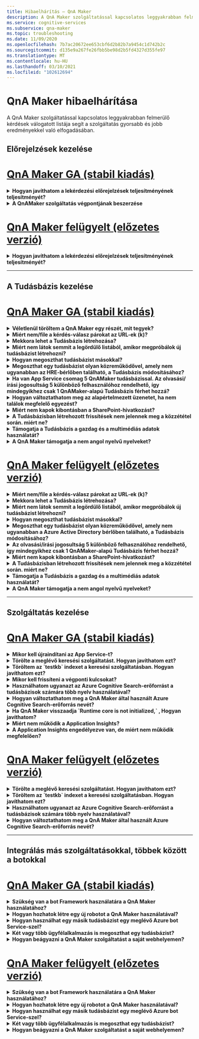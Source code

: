 ```yaml
---
title: Hibaelhárítás – QnA Maker
description: A QnA Maker szolgáltatással kapcsolatos leggyakrabban felmerülő kérdések válogatott listája segít a szolgáltatás gyorsabb és jobb eredményekkel való elfogadásában.
ms.service: cognitive-services
ms.subservice: qna-maker
ms.topic: troubleshooting
ms.date: 11/09/2020
ms.openlocfilehash: 7b7ac20672ee653cbf6d2b82b7a9454c1d742b2c
ms.sourcegitcommit: d135e9a267fe26fbb5be98d2b5fd4327d355fe97
ms.translationtype: MT
ms.contentlocale: hu-HU
ms.lasthandoff: 03/10/2021
ms.locfileid: "102612694"
---
```

# <a name="troubleshooting-for-qna-maker"></a>QnA Maker hibaelhárítása

A QnA Maker szolgáltatással kapcsolatos leggyakrabban felmerülő kérdések válogatott listája segít a szolgáltatás gyorsabb és jobb eredményekkel való elfogadásában.

<a name="how-to-get-the-qnamaker-service-hostname"></a>

## <a name="manage-predictions"></a>Előrejelzések kezelése

# <a name="qna-maker-ga-stable-release"></a>[QnA Maker GA (stabil kiadás)](#tab/v1)

<details>
<summary><b>Hogyan javíthatom a lekérdezési előrejelzések teljesítményének teljesítményét?</b></summary>

**Válasz**: az átviteli teljesítménnyel kapcsolatos problémák azt jelzik, hogy az App Service és a Cognitive Search számára is vertikális felskálázásra van szükség. A teljesítmény növelése érdekében érdemes lehet egy replikát hozzáadni a Cognitive Searchhoz.

További információ a [díjszabási szintekről](Concepts/azure-resources.md).
</details>

<details>
<summary><b>A QnAMaker szolgáltatás végpontjának beszerzése</b></summary>

**Válasz**: a QnAMaker szolgáltatás végpontja hibakeresési célokra használható, amikor felveszi a kapcsolatot a QnAMaker támogatási szolgálatával vagy a UserVoice. A végpont egy URL-cím ebben az űrlapban: `https://your-resource-name.azurewebsites.net` .

1. Lépjen a QnAMaker szolgáltatásra (erőforráscsoport) a [Azure Portal](https://portal.azure.com)

    ![QnAMaker Azure-erőforráscsoport Azure Portal](./media/qnamaker-how-to-troubleshoot/qnamaker-azure-resourcegroup.png)

1. Válassza ki a QnA Maker erőforráshoz társított App Service. A nevek általában azonosak.

     ![QnAMaker kiválasztása App Service](./media/qnamaker-how-to-troubleshoot/qnamaker-azure-appservice.png)

1. A végpont URL-címe az Áttekintés szakaszban érhető el

    ![QnAMaker végpont](./media/qnamaker-how-to-troubleshoot/qnamaker-azure-gethostname.png)

</details>

# <a name="qna-maker-managed-preview-release"></a>[QnA Maker felügyelt (előzetes verzió)](#tab/v2)

<details>
<summary><b>Hogyan javíthatom a lekérdezési előrejelzések teljesítményének teljesítményét?</b></summary>

**Válasz**: az adatátviteli teljesítménnyel kapcsolatos problémák azt jelzik, hogy fel kell mérni a Cognitive Search. A teljesítmény növelése érdekében érdemes lehet egy replikát hozzáadni a Cognitive Searchhoz.

További információ a [díjszabási szintekről](Concepts/azure-resources.md).
</details>

---

## <a name="manage-the-knowledge-base"></a>A Tudásbázis kezelése

# <a name="qna-maker-ga-stable-release"></a>[QnA Maker GA (stabil kiadás)](#tab/v1)

<details>
<summary><b>Véletlenül töröltem a QnA Maker egy részét, mit tegyek?</b></summary>

**Válasz**: ne törölje a létrehozott Azure-szolgáltatásokat a QnA Maker erőforrással, például a Search vagy a Web App szolgáltatással együtt. Ezek a QnA Maker működéséhez szükségesek, ha törli az egyiket, QnA Maker nem fog megfelelően működni.

Az összes törlés végleges, beleértve a kérdés-és a választ, a fájlokat, az URL-eket, az egyéni kérdéseket és válaszokat, a tudásbázisokat vagy az Azure-erőforrásokat. A Tudásbázis bármely részének törlése előtt győződjön meg arról, hogy a tudásbázist a **Beállítások** lapról exportálja.

</details>

<details>
<summary><b>Miért nem/file a kérdés-válasz párokat az URL-ek (k)?</b></summary>

**Válasz**: lehetséges, hogy QnA Maker nem tud automatikusan kinyerni néhány kérdés-válasz (QnA) tartalmat az érvényes GYIK URL-címekről. Ilyen esetekben beillesztheti a QnA tartalmát egy. txt fájlba, és megtudhatja, hogy az eszköz képes-e a betöltésre. Másik lehetőségként a [QnA Maker portálon](https://qnamaker.ai)is hozzáadhat tartalmat a tudásbázishoz.

</details>

<details>
<summary><b>Mekkora lehet a Tudásbázis létrehozása?</b></summary>

**Válasz**: a Tudásbázis mérete az QnA Maker szolgáltatás létrehozásakor választott Azure Search SKU-ból függ. További [részletekért olvassa el](./concepts/azure-resources.md) a következőt:.

</details>

<details>
<summary><b>Miért nem látok semmit a legördülő listából, amikor megpróbálok új tudásbázist létrehozni?</b></summary>

**Válasz**: még nem hozott létre QnA Maker szolgáltatásokat az Azure-ban. Ennek [megismeréséhez olvassa el](./How-To/set-up-qnamaker-service-azure.md) a következőt:.

</details>

<details>
<summary><b>Hogyan megoszthat tudásbázist másokkal?</b></summary>

**Válasz**: a megosztás a QnA Maker szolgáltatás szintjén működik, azaz a szolgáltatásban található összes Tudásbázis meg lesz osztva. [Itt](./index.yml) olvashat arról, hogyan lehet együttműködni a Tudásbázisban.

</details>

<details>
<summary><b>Megoszthat egy tudásbázist olyan közreműködővel, amely nem ugyanabban az HRE-bérlőben található, a Tudásbázis módosításához?</b></summary>

**Válasz**: a megosztás az Azure szerepköralapú hozzáférés-vezérlés (Azure RBAC) alapján történik. Ha egy másik felhasználóval is megoszthat _bármilyen_ erőforrást az Azure-ban, megoszthatja QnA Maker.

</details>

<details>
<summary><b>Ha van App Service csomag 5 QnAMaker tudásbázissal. Az olvasási/írási jogosultság 5 különböző felhasználóhoz rendelhető, így mindegyikhez csak 1 QnAMaker-alapú Tudásbázis férhet hozzá?</b></summary>

**Válasz**: megoszthat egy teljes QnAMaker szolgáltatást, nem pedig egyedi tudásbázisokat.

</details>

<details>
<summary><b>Hogyan változtathatom meg az alapértelmezett üzenetet, ha nem találok megfelelő egyezést?</b></summary>

**Válasz**: az alapértelmezett üzenet az App Service-ben található beállítások részét képezi.
- Nyissa meg az App Service-erőforrást a Azure Portal

![qnamaker appservice](./media/qnamaker-faq/qnamaker-resource-list-appservice.png)
- Kattintson a **Beállítások** lehetőségre.

![qnamaker appservice beállításai](./media/qnamaker-faq/qnamaker-appservice-settings.png)
- **DefaultAnswer** -beállítás értékének módosítása
- Indítsa újra az App Service-t

![qnamaker appservice újraindítása](./media/qnamaker-faq/qnamaker-appservice-restart.png)


</details>

<details>
<summary><b>Miért nem kapok kibontásban a SharePoint-hivatkozást?</b></summary>

**Válasz**: további információért tekintse meg az [adatforrás helyét](./concepts/data-sources-and-content.md#data-source-locations) ismertető témakört.

</details>

<details>
<summary><b>A Tudásbázisban létrehozott frissítések nem jelennek meg a közzététel során. miért ne?</b></summary>

**Válasz**: minden szerkesztési műveletet, legyen szó a tábla frissítéséről, teszteléséről vagy beállításáról, a közzététel előtt menteni kell. Ügyeljen rá, hogy minden szerkesztési művelet után kattintson a **Mentés és a betanítás** gombra.

</details>

<details>
<summary><b>Támogatja a Tudásbázis a gazdag és a multimédiás adatok használatát?</b></summary>

**Válasz**:

#### <a name="multimedia-auto-extraction-for-files-and-urls"></a>Multimédiás Automatikus kibontás fájlok és URL-címek esetén

* URL-címek – korlátozott HTML-Markdown átalakítási képesség.
* Fájlok – nem támogatott

#### <a name="answer-text-in-markdown"></a>Válasz szövege a Markdown
Ha a QnA párok szerepelnek a Tudásbázisban, szerkesztheti a válasz Markdown szövegét, hogy a nyilvános URL-címekről elérhető adathordozóra mutató hivatkozásokat is tartalmazzon.


</details>

<details>
<summary><b>A QnA Maker támogatja a nem angol nyelvű nyelveket?</b></summary>

**Válasz**: Tekintse meg a [támogatott nyelvek](./overview/language-support.md)további részleteit.

Ha több nyelvből származó tartalommal rendelkezik, ügyeljen arra, hogy minden nyelvhez külön szolgáltatást hozzon létre.

</details>

# <a name="qna-maker-managed-preview-release"></a>[QnA Maker felügyelt (előzetes verzió)](#tab/v2)

<details>
<summary><b>Miért nem/file a kérdés-válasz párokat az URL-ek (k)?</b></summary>

**Válasz**: lehetséges, hogy QnA Maker nem tud automatikusan kinyerni néhány kérdés-válasz (QnA) tartalmat az érvényes GYIK URL-címekről. Ilyen esetekben beillesztheti a QnA tartalmát egy. txt fájlba, és megtudhatja, hogy az eszköz képes-e a betöltésre. Másik lehetőségként a [QnA Maker portálon](https://qnamaker.ai)is hozzáadhat tartalmat a tudásbázishoz.

</details>

<details>
<summary><b>Mekkora lehet a Tudásbázis létrehozása?</b></summary>

**Válasz**: a Tudásbázis mérete az QnA Maker szolgáltatás létrehozásakor választott Azure Search SKU-ból függ. További [részletekért olvassa el](./concepts/azure-resources.md) a következőt:.

</details>

<details>
<summary><b>Miért nem látok semmit a legördülő listából, amikor megpróbálok új tudásbázist létrehozni?</b></summary>

**Válasz**: még nem hozott létre QnA Maker szolgáltatásokat az Azure-ban. Ennek [megismeréséhez olvassa el](./How-To/set-up-qnamaker-service-azure.md) a következőt:.

</details>

<details>
<summary><b>Hogyan megoszthat tudásbázist másokkal?</b></summary>

**Válasz**: a megosztás a QnA Maker szolgáltatás szintjén működik, azaz a szolgáltatásban található összes Tudásbázis meg lesz osztva. [Itt](./index.yml) olvashat arról, hogyan lehet együttműködni a Tudásbázisban.

</details>

<details>
<summary><b>Megoszthat egy tudásbázist olyan közreműködővel, amely nem ugyanabban a Azure Active Directory bérlőben található, a Tudásbázis módosításához?</b></summary>

**Válasz**: a megosztás az Azure szerepköralapú hozzáférés-vezérlés (Azure RBAC) alapján történik. Ha egy másik felhasználóval is megoszthat _bármilyen_ erőforrást az Azure-ban, megoszthatja QnA Maker.

</details>

<details>
<summary><b>Az olvasási/írási jogosultság 5 különböző felhasználóhoz rendelhető, így mindegyikhez csak 1 QnAMaker-alapú Tudásbázis férhet hozzá?</b></summary>

**Válasz**: megoszthat egy teljes QnAMaker szolgáltatást, nem pedig egyedi tudásbázisokat.

</details>

<details>
<summary><b>Miért nem kapok kibontásban a SharePoint-hivatkozást?</b></summary>

**Válasz**: további információért tekintse meg az [adatforrás helyét](./concepts/data-sources-and-content.md#data-source-locations) ismertető témakört.

</details>

<details>
<summary><b>A Tudásbázisban létrehozott frissítések nem jelennek meg a közzététel során. miért ne?</b></summary>

**Válasz**: minden szerkesztési műveletet, legyen szó a tábla frissítéséről, teszteléséről vagy beállításáról, a közzététel előtt menteni kell. Ügyeljen rá, hogy minden szerkesztési művelet után kattintson a **Mentés és a betanítás** gombra.

</details>

<details>
<summary><b>Támogatja a Tudásbázis a gazdag és a multimédiás adatok használatát?</b></summary>

**Válasz**:

#### <a name="multimedia-auto-extraction-for-files-and-urls"></a>Multimédiás Automatikus kibontás fájlok és URL-címek esetén

* URL-címek – korlátozott HTML-Markdown átalakítási képesség.
* Fájlok – nem támogatott

#### <a name="answer-text-in-markdown"></a>Válasz szövege a Markdown
Ha a QnA párok szerepelnek a Tudásbázisban, szerkesztheti a válasz Markdown szövegét, hogy a nyilvános URL-címekről elérhető adathordozóra mutató hivatkozásokat is tartalmazzon.


</details>

<details>
<summary><b>A QnA Maker támogatja a nem angol nyelvű nyelveket?</b></summary>

**Válasz**: Tekintse meg a [támogatott nyelvek](./overview/language-support.md)további részleteit.

Ha több nyelvből származó tartalommal rendelkezik, ügyeljen arra, hogy minden nyelvhez külön szolgáltatást hozzon létre.

</details>

---

## <a name="manage-service"></a>Szolgáltatás kezelése

# <a name="qna-maker-ga-stable-release"></a>[QnA Maker GA (stabil kiadás)](#tab/v1)

<details>
<summary><b>Mikor kell újraindítani az App Service-t?</b></summary>

**Válasz**: frissítse az App Service-t, ha a **felhasználói beállítások** [lap](https://www.qnamaker.ai/UserSettings) **Endpoint Keys (végponti kulcsok** ) táblájában a tudásbázishoz tartozó verzió értéke melletti figyelmeztető ikon található.

</details>

<details>
<summary><b>Törölte a meglévő keresési szolgáltatást. Hogyan javíthatom ezt?</b></summary>

**Válasz**: Ha töröl egy Azure Cognitive Search indexet, a művelet végleges, és az index nem állítható helyre.

</details>

<details>
<summary><b>Töröltem az `testkb` indexet a keresési szolgáltatásban. Hogyan javíthatom ezt?</b></summary>

**Válasz**: a régi adatai nem állíthatók helyre. Hozzon létre egy új QnA Maker-erőforrást, és hozza létre újra a tudásbázist.

</details>

<details>
<summary><b>Mikor kell frissíteni a végponti kulcsokat?</b></summary>

**Válasz**: frissítse a végpont kulcsait, ha azt gyanítja, hogy sérült a biztonsága.

</details>

<details>
<summary><b>Használhatom ugyanazt az Azure Cognitive Search-erőforrást a tudásbázisok számára több nyelv használatával?</b></summary>

**Válasz**: Ha több nyelvet és több tudásbázist szeretne használni, a felhasználónak minden nyelvhez létre kell hoznia egy QnA Maker erőforrást. Ez egy külön Azure Search-szolgáltatást hoz létre a nyelv alapján. A különböző nyelvi tudásbázisok egyetlen Azure Search-szolgáltatásban való keverése a találatok teljesítményének romlásához vezet.

</details>

<details>
<summary><b>Hogyan változtathatom meg a QnA Maker által használt Azure Cognitive Search-erőforrás nevét?</b></summary>

**Válasz**: az Azure Cognitive Search erőforrás neve a QnA Maker-erőforrás neve, és néhány véletlenszerűen fűzött betűvel rendelkezik. Így nehéz megkülönböztetni QnA Maker több keresési erőforrását. Hozzon létre egy külön keresési szolgáltatást (nevezze el a kívánt módon), és kapcsolódjon a QnA szolgáltatáshoz. A lépések hasonlóak az [Azure Search verziófrissítéséhez](How-To/set-up-qnamaker-service-azure.md#upgrade-the-azure-cognitive-search-service)szükséges lépésekhez.

</details>

<details>
<summary><b>Ha QnA Maker visszaadja `Runtime core is not initialized,` , Hogyan javíthatom?</b></summary>

**Válasz**: lehet, hogy az App Service lemezterülete megtelt. A lemezterület kijavításának lépései:

1. A [Azure Portal](https://portal.azure.com)válassza ki a QnA Maker app Service-t, majd állítsa le a szolgáltatást.
1. Noha még mindig az App Service-ben van, válassza a **fejlesztői eszközök**, majd a **speciális eszközök**, majd a **tovább** lehetőséget. Ekkor megnyílik egy új böngészőablak.
1. Válassza a **hibakeresési konzol**, majd a **cmd** parancsot egy parancssori eszköz megnyitásához.
1. Navigáljon a _site/wwwroot/az adat/QnAMaker/_ könyvtárhoz.
1. Távolítsa el az összes olyan mappát, amelynek a neve megkezdődik `rd` .

    Ne **törölje** a következőket:

    * KbIdToRankerMappings.txt fájl
    * Fájl EndpointSettings.js
    * EndpointKeys mappa

1. Indítsa el az App Service-t.
1. A tudásbázishoz férhet hozzá, hogy ellenőrizze, működik-e most.

</details>
<details>
<summary><b>Miért nem működik a Application Insights?</b></summary>

**Válasz**: a probléma megoldásához tekintse át a következő lépéseket:

1. App Service-> beállítások csoport – > konfigurációs szakasz – > Alkalmazásbeállítások – > Name "UserAppInsightsKey" paraméterek megfelelően van konfigurálva, és a megfelelő Application betekintési áttekintés lapra ("Instrumentation-kulcs") GUID azonosítóra van beállítva. 

1. A App Service-> beállítások csoportban – > "Application Insights" szakasz – > győződjön meg arról, hogy az alkalmazás-felismerések engedélyezve vannak és csatlakoztatva vannak a megfelelő Application-adatforráshoz.

</details>

<details>
<summary><b>A Application Insights engedélyezve van, de miért nem működik megfelelően?</b></summary>

**Válasz**: kövesse az alábbi lépéseket: 

1.  A (z) "" APPINSIGHTS_INSTRUMENTATIONKEY "Name" értékének "UserAppInsightsKey" névre való másolásához felülbírálja a értéket, ha már van ilyen érték. 

1.  Ha a "UserAppInsightsKey" kulcs nem létezik az alkalmazás beállításaiban, adjon hozzá egy új kulcsot az adott névvel, és másolja az értéket.

1.  Mentse, és ez automatikusan újraindítja az App Service-t. Ennek fel kell oldania a problémát. 

</details>

# <a name="qna-maker-managed-preview-release"></a>[QnA Maker felügyelt (előzetes verzió)](#tab/v2)


<details>
<summary><b>Törölte a meglévő keresési szolgáltatást. Hogyan javíthatom ezt?</b></summary>

**Válasz**: Ha töröl egy Azure Cognitive Search indexet, a művelet végleges, és az index nem állítható helyre.

</details>

<details>
<summary><b>Töröltem az `testkb` indexet a keresési szolgáltatásban. Hogyan javíthatom ezt?</b></summary>

**Válasz**: a régi adatai nem állíthatók helyre. Hozzon létre egy új QnA Maker-erőforrást, és hozza létre újra a tudásbázist.

</details>

<details>
<summary><b>Használhatom ugyanazt az Azure Cognitive Search-erőforrást a tudásbázisok számára több nyelv használatával?</b></summary>

**Válasz**: Ha több nyelvet és több tudásbázist szeretne használni, a felhasználónak minden nyelvhez létre kell hoznia egy QnA Maker erőforrást. Ez egy külön Azure Search-szolgáltatást hoz létre a nyelv alapján. A különböző nyelvi tudásbázisok egyetlen Azure Search-szolgáltatásban való keverése a találatok teljesítményének romlásához vezet.

</details>

<details>
<summary><b>Hogyan változtathatom meg a QnA Maker által használt Azure Cognitive Search-erőforrás nevét?</b></summary>

**Válasz**: az Azure Cognitive Search erőforrás neve a QnA Maker-erőforrás neve, és néhány véletlenszerűen fűzött betűvel rendelkezik. Így nehéz megkülönböztetni QnA Maker több keresési erőforrását. Hozzon létre egy külön keresési szolgáltatást (nevezze el a kívánt módon), és kapcsolódjon a QnA szolgáltatáshoz. A lépések hasonlóak az [Azure Search verziófrissítéséhez](How-To/set-up-qnamaker-service-azure.md#upgrade-the-azure-cognitive-search-service)szükséges lépésekhez.

</details>

---

## <a name="integrate-with-other-services-including-bots"></a>Integrálás más szolgáltatásokkal, többek között a botokkal

# <a name="qna-maker-ga-stable-release"></a>[QnA Maker GA (stabil kiadás)](#tab/v1)

<details>
<summary><b>Szükség van a bot Framework használatára a QnA Maker használatához?</b></summary>

**Válasz**: nem, a [bot Framework](https://github.com/Microsoft/botbuilder-dotnet) -et nem kell használnia QnA Maker. QnA Maker azonban a [Azure bot Service](/azure/bot-service/)számos sablonjának egyikét kínálja. A bot Service lehetővé teszi a gyors intelligens robot-fejlesztést a Microsoft bot Framework segítségével, és egy kiszolgáló nélküli környezetben fut.

</details>

<details>
<summary><b>Hogyan hozhatok létre egy új robotot a QnA Maker használatával?</b></summary>

**Válasz**: kövesse az [ebben](./Quickstarts/create-publish-knowledge-base.md) a dokumentációban található utasításokat a robot Azure bot Service való létrehozásához.

</details>

<details>
<summary><b>Hogyan használhat egy másik tudásbázist egy meglévő Azure bot Service-szel?</b></summary>

**Válasz**: az alábbi információkra van szüksége a Tudásbázisban:

* Tudásbázis-azonosító.
* A Tudásbázis közzétett végpontjának egyéni altartományának neve, amelyet `host` a **Beállítások** lapon talál a közzététel után.
* A Tudásbázis közzétett végponti kulcsa – a **Beállítások** lapon, a közzététel után.

Ezekkel az információkkal a Azure Portal a robot app Service-t. A **Beállítások – > konfiguráció – > Alkalmazásbeállítások** területen módosítsa ezeket az értékeket.

A Tudásbázis Endpoint Key címkéje `QnAAuthkey` az ABS szolgáltatásban található.

</details>

<details>
<summary><b>Két vagy több ügyfélalkalmazás is megoszthat egy tudásbázist?</b></summary>

**Válasz**: igen, a Tudásbázis tetszőleges számú ügyféltől kérdezhető le. Ha úgy tűnik, hogy a Tudásbázis válasza lassú vagy időtúllépést okoz, érdemes lehet frissíteni a tudásbázishoz társított app Service-szolgáltatási szintet.

</details>

<details>
<summary><b>Hogyan beágyazni a QnA Maker szolgáltatást a saját webhelyemen?</b></summary>

**Válasz**: kövesse az alábbi lépéseket a QnA Maker szolgáltatás webes csevegéses vezérlőként való beágyazásához a webhelyén:

1. A GYIK-robot létrehozásához kövesse az [itt](./Quickstarts/create-publish-knowledge-base.md)található utasításokat.
2. Az [itt](/azure/bot-service/bot-service-channel-connect-webchat) leírt lépéseket követve engedélyezze a webes csevegést

</details>

# <a name="qna-maker-managed-preview-release"></a>[QnA Maker felügyelt (előzetes verzió)](#tab/v2)


<details>
<summary><b>Szükség van a bot Framework használatára a QnA Maker használatához?</b></summary>

**Válasz**: nem, a [bot Framework](https://github.com/Microsoft/botbuilder-dotnet) -et nem kell használnia QnA Maker. QnA Maker azonban a [Azure bot Service](/azure/bot-service/)számos sablonjának egyikét kínálja. A bot Service lehetővé teszi a gyors intelligens robot-fejlesztést a Microsoft bot Framework segítségével, és egy kiszolgáló nélküli környezetben fut.

</details>

<details>
<summary><b>Hogyan hozhatok létre egy új robotot a QnA Maker használatával?</b></summary>

**Válasz**: kövesse az [ebben](./Quickstarts/create-publish-knowledge-base.md) a dokumentációban található utasításokat a robot Azure bot Service való létrehozásához.

</details>

<details>
<summary><b>Hogyan használhat egy másik tudásbázist egy meglévő Azure bot Service-szel?</b></summary>

**Válasz**: az alábbi információkra van szüksége a Tudásbázisban:

* Tudásbázis-azonosító.
* A Tudásbázis közzétett végpontjának egyéni altartományának neve, amelyet `host` a **Beállítások** lapon talál a közzététel után.
* A Tudásbázis közzétett végponti kulcsa – a **Beállítások** lapon, a közzététel után.

Ezekkel az információkkal a Azure Portal a robot app Service-t. A **Beállítások – > konfiguráció – > Alkalmazásbeállítások** területen módosítsa ezeket az értékeket.

A Tudásbázis Endpoint Key címkéje `QnAAuthkey` az ABS szolgáltatásban található.

</details>

<details>
<summary><b>Két vagy több ügyfélalkalmazás is megoszthat egy tudásbázist?</b></summary>

**Válasz**: igen, a Tudásbázis tetszőleges számú ügyféltől kérdezhető le. Ha úgy tűnik, hogy a Tudásbázis válasza lassú vagy időtúllépést okoz, érdemes lehet frissíteni a tudásbázishoz társított app Service-szolgáltatási szintet.

</details>

<details>
<summary><b>Hogyan beágyazni a QnA Maker szolgáltatást a saját webhelyemen?</b></summary>

**Válasz**: kövesse az alábbi lépéseket a QnA Maker szolgáltatás webes csevegéses vezérlőként való beágyazásához a webhelyén:

1. A GYIK-robot létrehozásához kövesse az [itt](./Quickstarts/create-publish-knowledge-base.md)található utasításokat.
2. Az [itt](/azure/bot-service/bot-service-channel-connect-webchat) leírt lépéseket követve engedélyezze a webes csevegést

---

## <a name="data-storage"></a>Adattárolás

# <a name="qna-maker-ga-stable-release"></a>[QnA Maker GA (stabil kiadás)](#tab/v1)

<details>
<summary><b>Milyen adattárolási és tárolási helye van?</b></summary>

**Válasz**:

A QnA Maker szolgáltatás létrehozásakor egy Azure-régiót választott ki. A tudásbázisok és a naplófájlok ebben a régióban tárolódnak.

</details>

# <a name="qna-maker-managed-preview-release"></a>[QnA Maker felügyelt (előzetes verzió)](#tab/v2)

<details>
<summary><b>Milyen adattárolási és tárolási helye van?</b></summary>

**Válasz**:

A QnA Maker szolgáltatás létrehozásakor egy Azure-régiót választott ki. A tudásbázisok és a naplófájlok ebben a régióban tárolódnak.

</details>

---
